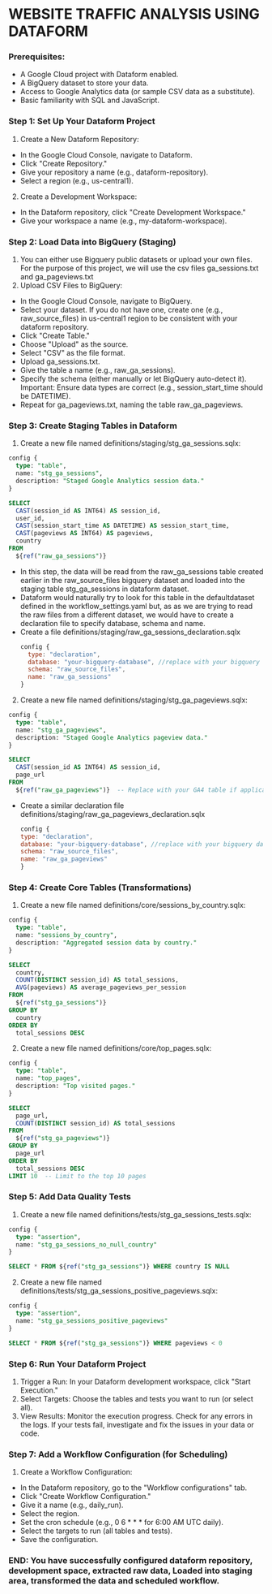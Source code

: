 # WEBSITE TRAFFIC ANALYSIS USING DATAFORM
### Prerequisites:
* A Google Cloud project with Dataform enabled.
* A BigQuery dataset to store your data.
* Access to Google Analytics data (or sample CSV data as a substitute).
* Basic familiarity with SQL and JavaScript.
### Step 1: Set Up Your Dataform Project

1. Create a New Dataform Repository:
* In the Google Cloud Console, navigate to Dataform.
* Click "Create Repository."
* Give your repository a name (e.g., dataform-repository).
* Select a region (e.g., us-central1).
2. Create a Development Workspace:
* In the Dataform repository, click "Create Development Workspace."
* Give your workspace a name (e.g., my-dataform-workspace).
### Step 2: Load Data into BigQuery (Staging)
1. You can either use Bigquery public datasets or upload your own files. For the purpose of this project, we will use the csv files ga_sessions.txt and ga_pageviews.txt
2. Upload CSV Files to BigQuery:
* In the Google Cloud Console, navigate to BigQuery.
* Select your dataset. If you do not have one, create one (e.g., raw_source_files) in us-central1 region to be consistent with your dataform repository.
* Click "Create Table."
* Choose "Upload" as the source.
* Select "CSV" as the file format.
* Upload ga_sessions.txt.
* Give the table a name (e.g., raw_ga_sessions).
* Specify the schema (either manually or let BigQuery auto-detect it). Important: Ensure data types are correct (e.g., session_start_time should be DATETIME).
* Repeat for ga_pageviews.txt, naming the table raw_ga_pageviews.
### Step 3: Create Staging Tables in Dataform
1. Create a new file named definitions/staging/stg_ga_sessions.sqlx:
``` SQL
config {
  type: "table",
  name: "stg_ga_sessions",
  description: "Staged Google Analytics session data."
}

SELECT
  CAST(session_id AS INT64) AS session_id,
  user_id,
  CAST(session_start_time AS DATETIME) AS session_start_time,
  CAST(pageviews AS INT64) AS pageviews,
  country
FROM
  ${ref("raw_ga_sessions")}
```
* In this step, the data will be read from the raw_ga_sessions table created earlier in the raw_source_files bigquery dataset and loaded into the staging table stg_ga_sessions in dataform dataset. 
* Dataform would naturally try to look for this table in the defaultdataset defined in the workflow_settings.yaml but, as as we are trying to read the raw files from a different dataset, we would have to create a declaration file to specify database, schema and name.
* Create a file definitions/staging/raw_ga_sessions_declaration.sqlx
  ``` js
  config {
    type: "declaration",
    database: "your-bigquery-database", //replace with your bigquery database name
    schema: "raw_source_files",
    name: "raw_ga_sessions"
  }
  ```
2. Create a new file named definitions/staging/stg_ga_pageviews.sqlx:
``` SQL
config {
  type: "table",
  name: "stg_ga_pageviews",
  description: "Staged Google Analytics pageview data."
}

SELECT
  CAST(session_id AS INT64) AS session_id,
  page_url
FROM
  ${ref("raw_ga_pageviews")}  -- Replace with your GA4 table if applicable
```
* Create a similar declaration file definitions/staging/raw_ga_pageviews_declaration.sqlx
    ``` js
  config {
    type: "declaration",
    database: "your-bigquery-database", //replace with your bigquery database name
    schema: "raw_source_files",
    name: "raw_ga_pageviews"
  }
  ```
### Step 4: Create Core Tables (Transformations)
1. Create a new file named definitions/core/sessions_by_country.sqlx:
``` SQL
config {
  type: "table",
  name: "sessions_by_country",
  description: "Aggregated session data by country."
}

SELECT
  country,
  COUNT(DISTINCT session_id) AS total_sessions,
  AVG(pageviews) AS average_pageviews_per_session
FROM
  ${ref("stg_ga_sessions")}
GROUP BY
  country
ORDER BY
  total_sessions DESC
```
2. Create a new file named definitions/core/top_pages.sqlx:
``` SQL
config {
  type: "table",
  name: "top_pages",
  description: "Top visited pages."
}

SELECT
  page_url,
  COUNT(DISTINCT session_id) AS total_sessions
FROM
  ${ref("stg_ga_pageviews")}
GROUP BY
  page_url
ORDER BY
  total_sessions DESC
LIMIT 10  -- Limit to the top 10 pages
```
### Step 5: Add Data Quality Tests
1. Create a new file named definitions/tests/stg_ga_sessions_tests.sqlx:
``` SQL
config {
  type: "assertion",
  name: "stg_ga_sessions_no_null_country"
}

SELECT * FROM ${ref("stg_ga_sessions")} WHERE country IS NULL
```
2. Create a new file named definitions/tests/stg_ga_sessions_positive_pageviews.sqlx:
``` SQL
config {
  type: "assertion",
  name: "stg_ga_sessions_positive_pageviews"
}

SELECT * FROM ${ref("stg_ga_sessions")} WHERE pageviews < 0
```
### Step 6: Run Your Dataform Project
1. Trigger a Run: In your Dataform development workspace, click "Start Execution."
2. Select Targets: Choose the tables and tests you want to run (or select all).
3. View Results: Monitor the execution progress. Check for any errors in the logs. If your tests fail, investigate and fix the issues in your data or code.

### Step 7: Add a Workflow Configuration (for Scheduling)
1. Create a Workflow Configuration:
* In the Dataform repository, go to the "Workflow configurations" tab.
* Click "Create Workflow Configuration."
* Give it a name (e.g., daily_run).
* Select the region.
* Set the cron schedule (e.g., 0 6 * * * for 6:00 AM UTC daily).
* Select the targets to run (all tables and tests).
* Save the configuration.

### END: You have successfully configured dataform repository, development space, extracted raw data, Loaded into staging area, transformed the data and scheduled workflow.
